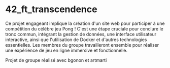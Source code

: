 # 42_ft_transcendence

Ce projet engageant implique la création d'un site web pour participer à une compétition du célèbre jeu Pong ! C'est une étape cruciale pour conclure le tronc commun, intégrant la gestion de données, une interface utilisateur interactive, ainsi que l'utilisation de Docker et d'autres technologies essentielles. Les membres du groupe travailleront ensemble pour réaliser une expérience de jeu en ligne immersive et fonctionnelle.

Projet de groupe réalisé avec bgonon et artmarti
